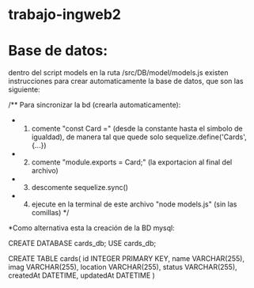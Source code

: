 # trabajo-ingweb2

# Base de datos:
dentro del script models en la ruta /src/DB/model/models.js
existen instrucciones para crear automaticamente la base de datos, que son las siguiente:

/**
Para sincronizar la bd (crearla automaticamente):
 * 1. comente "const Card =" (desde la constante hasta el simbolo de igualdad),
   de manera tal que quede solo sequelize.define('Cards',{...})
 * 2. comente "module.exports = Card;" (la exportacion al final del archivo)
 * 3. descomente sequelize.sync()
 * 4. ejecute en la terminal de este archivo "node models.js" (sin las comillas)
 */

*Como alternativa esta la creación de la BD mysql:

CREATE DATABASE cards_db;
USE cards_db;

CREATE TABLE cards(
id INTEGER PRIMARY KEY,
name VARCHAR(255),
imag VARCHAR(255),
location VARCHAR(255),
status VARCHAR(255),
createdAt DATETIME,
updatedAt DATETIME
)
